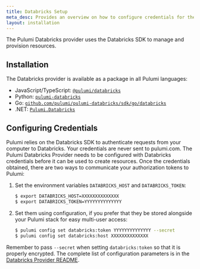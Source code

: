 ```yaml
---
title: Databricks Setup
meta_desc: Provides an overview on how to configure credentials for the Pulumi Databricks Provider.
layout: installation
---
```


The Pulumi Databricks provider uses the Databricks SDK to manage and provision resources.

## Installation

The Databricks provider is available as a package in all Pulumi languages:

* JavaScript/TypeScript: [`@pulumi/databricks`](https://www.npmjs.com/package/@pulumi/databricks)
* Python: [`pulumi-databricks`](https://pypi.org/project/pulumi-databricks/)
* Go: [`github.com/pulumi/pulumi-databricks/sdk/go/databricks`](https://github.com/pulumi/pulumi-databricks)
* .NET: [`Pulumi.Databricks`](https://www.nuget.org/packages/Pulumi.Databricks)

## Configuring Credentials

Pulumi relies on the Databricks SDK to authenticate requests from your computer to Databricks. Your credentials are never sent
to pulumi.com. The Pulumi Databricks Provider needs to be configured with Databricks credentials
before it can be used to create resources. Once the credentials obtained, there are two ways to communicate your authorization tokens to Pulumi:

1. Set the environment variables `DATABRICKS_HOST` and `DATABRICKS_TOKEN`:

    ```bash
    $ export DATABRICKS_HOST=XXXXXXXXXXXXXX
    $ export DATABRICKS_TOKEN=YYYYYYYYYYYYYY
    ```

2. Set them using configuration, if you prefer that they be stored alongside your Pulumi stack for easy multi-user access:

    ```bash
    $ pulumi config set databricks:token YYYYYYYYYYYYYY --secret
    $ pulumi config set databricks:host XXXXXXXXXXXXXX
    ```

Remember to pass `--secret` when setting `databricks:token` so that it is properly encrypted. The complete list of
configuration parameters is in the [Databricks Provider README](https://github.com/pulumi/pulumi-databricks/blob/master/README.md).
